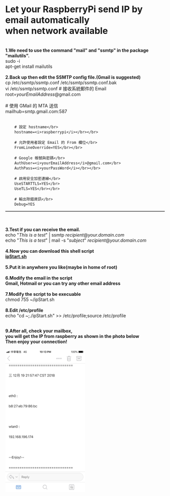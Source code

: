 <div>
  <h1>Let your RaspberryPi send IP by email automatically </br>when network available</h1>
</div>
</br>
<div>
  <b>1.We need to use the command "mail" and "ssmtp" in the package "mailutils".</b>
  </br>
  sudo -i
  </br>
  apt-get install mailutils
  </br></br>
  <b>2.Back up then edit the SSMTP config file.(Gmail is suggested)</b>
  </br>
  cp /etc/ssmtp/ssmtp.conf /etc/ssmtp/ssmtp.conf.bak
  </br>
  vi /etc/ssmtp/ssmtp.conf
  
  <table border='1'>		
		# 接收系統郵件的 Email</br>
		root=<i>yourEmailAddress</i>@gmail.com</br></br>
		# 使用 GMail 的 MTA 送信</br>
		mailhub=smtp.gmail.com:587</br></br>

		# 設定 hostname</br>
		hostname=<i>raspberrypi</i></br></br>

		# 允許使用者設定 Email 的 From 欄位</br>
		FromLineOverride=YES</br></br>

		# Google 帳號與密碼</br>
		AuthUser=<i>yourEmailAddress</i>@gmail.com</br>
		AuthPass=<i>yourPassWord</i></br></br>

		# 啟用安全加密連線</br>
		UseSTARTTLS=YES</br>
		UseTLS=YES</br></br>

		# 輸出除錯資訊</br>
		Debug=YES	
  </table>
  
  </br></br>
  <b>3.Test if you can receive the email.</b>
  </br>
  echo "<i>This is a test</i>" | ssmtp <i>recipient</i>@<i>your.domain.com</i>
  </br>
  echo "<i>This is a test</i>" | mail -s "<i>subject</i>" <i>recipient</i>@<i>your.domain.com</i>
  </br></br>
  <b>4.Now you can download this shell script
  </br>
  <a href="https://github.com/uuboyscy/LinuxShellScript/blob/master/Radpbian/ipStart.sh">ipStart.sh</a>
  </br></br>
  5.Put it in anywhere you like(maybe in home of root)</b>
  </br></br>
  <b>6.Modify the email in the script
  </br>
  Gmail, Hotmail or you can try any other email address</b>
  </br></br>
  <b>7.Modify the script to be execuable</b>
  </br>
  chmod 755 ~/ipStart.sh
  </br></br>
  <b>8.Edit /etc/profile</b>
  </br>
  echo "cd ~;./ipStart.sh" >> /etc/profile;source /etc/profile
  </br>  
</div>
</br>
<b>9.After all, check your mailbox, 
</br>
you will get the IP from raspberry as shown in the photo below
</br>
Then enjoy your connection!</b>
</br>
</br>
<img src="/IMG_0377.png" width="50%" height="50%">
